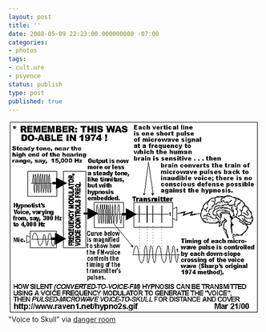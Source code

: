 ```yaml
---
layout: post
title: ''
date: 2008-05-09 22:23:00.000000000 -07:00
categories:
- photos
tags:
- cult.ure
- psyence
status: publish
type: post
published: true
---
```

<div class="figure">
<img src="/assets/F0ca4HZtJ8svtke4YOhXmMt8_500.gif" alt="" />
		        </div>
		"Voice to Skull" via <a href="http://blog.wired.com/defense/2008/05/army-removes-pa.html">danger room</a>
